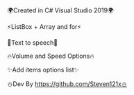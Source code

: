 🌍Created in C# Visual Studio 2019🌍 

⚡ListBox + Array and for⚡

💫Text to speech💫

🔥Volume and Speed Options🔥 

✨Add items options list✨

⛄Dev By https://github.com/Steven121x⛄
